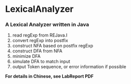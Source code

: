 # LexicalAnalyzer

### A Lexical Analyzer written in Java

1. read regExp from REJava.I
2. convert regExp into postfix
3. construct NFA based on postfix regExp
4. construct DFA from NFA
5. minimize DFA
6. simulate DFA to match input
7. output Token sequence, or error information if possible



**For details in Chinese, see LabReport PDF**

